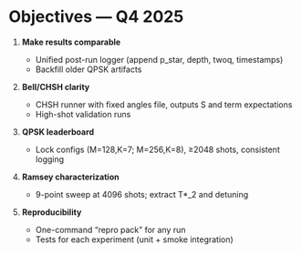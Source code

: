 # Objectives — Q4 2025

1) **Make results comparable**  
   - Unified post-run logger (append p_star, depth, twoq, timestamps)  
   - Backfill older QPSK artifacts

2) **Bell/CHSH clarity**  
   - CHSH runner with fixed angles file, outputs S and term expectations  
   - High-shot validation runs

3) **QPSK leaderboard**  
   - Lock configs (M=128,K=7; M=256,K=8), ≥2048 shots, consistent logging

4) **Ramsey characterization**  
   - 9-point sweep at 4096 shots; extract T\*_2 and detuning

5) **Reproducibility**  
   - One-command “repro pack” for any run  
   - Tests for each experiment (unit + smoke integration)
